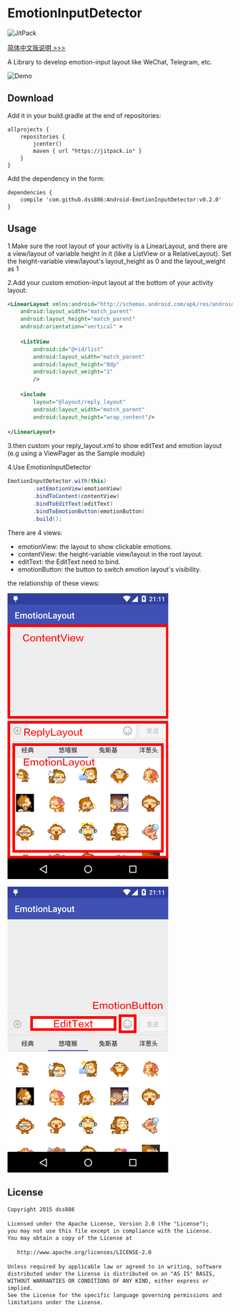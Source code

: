 # EmotionInputDetector

![JitPack](https://img.shields.io/github/release/dss886/Android-EmotionInputDetector.svg?label=JitPack)

[简体中文版说明 >>>](/README.md)

A Library to develop emotion-input layout like WeChat, Telegram, etc.

![Demo](/01.gif)

## Download

Add it in your build.gradle at the end of repositories:

~~~
allprojects {
	repositories {
		jcenter()
		maven { url "https://jitpack.io" }
	}
}
~~~

Add the dependency in the form:

~~~
dependencies {
	compile 'com.github.dss886:Android-EmotionInputDetector:v0.2.0'
}
~~~

## Usage

1.Make sure the root layout of your activity is a LinearLayout, and there are a view/layout of variable height in it (like a ListView or a RelativeLayout). Set the height-variable view/layout's layout_height as 0 and the layout_weight as 1

2.Add your custom emotion-input layout at the bottom of your activity layout:

~~~xml
<LinearLayout xmlns:android="http://schemas.android.com/apk/res/android"
    android:layout_width="match_parent"
    android:layout_height="match_parent"
    android:orientation="vertical" >

    <ListView
        android:id="@+id/list"
        android:layout_width="match_parent"
        android:layout_height="0dp"
        android:layout_weight="1"
        />

    <include
		layout="@layout/reply_layout"
		android:layout_width="match_parent"
		android:layout_height="wrap_content"/>

</LinearLayout>
~~~

3.then custom your reply_layout.xml to show editText and emotion layout (e.g using a ViewPager as the Sample module)

4.Use EmotionInputDetector

~~~java
EmotionInputDetector.with(this)
	    .setEmotionView(emotionView)
	    .bindToContent(contentView)
	    .bindToEditText(editText)
	    .bindToEmotionButton(emotionButton)
	    .build();
~~~

There are 4 views:

- emotionView: the layout to show clickable emotions.
- contentView: the height-variable view/layout in the root layout.
- editText: the EditText need to bind.
- emotionButton: the button to switch emotion layout's visibility.

the relationship of these views:

![](/01.png)

![](/02.png)

## License

~~~
Copyright 2015 dss886

Licensed under the Apache License, Version 2.0 (the "License");
you may not use this file except in compliance with the License.
You may obtain a copy of the License at

   http://www.apache.org/licenses/LICENSE-2.0

Unless required by applicable law or agreed to in writing, software
distributed under the License is distributed on an "AS IS" BASIS,
WITHOUT WARRANTIES OR CONDITIONS OF ANY KIND, either express or implied.
See the License for the specific language governing permissions and
limitations under the License.
~~~